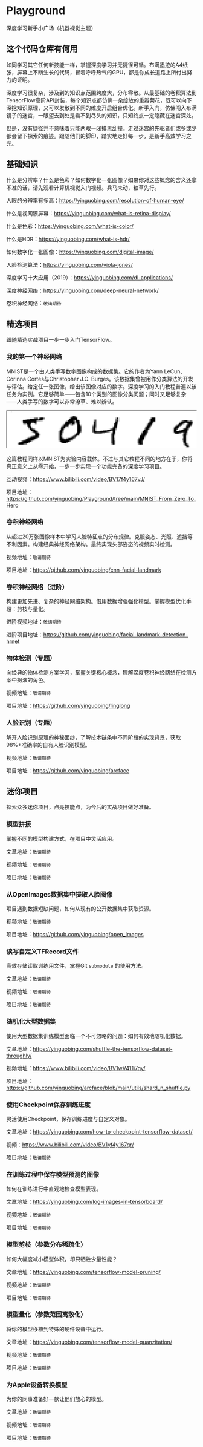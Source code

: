 # Playground
深度学习新手小广场（机器视觉主题）

## 这个代码仓库有何用
如同学习其它任何新技能一样，掌握深度学习并无捷径可循。布满墨迹的A4纸张，屏幕上不断生长的代码，冒着呼呼热气的GPU，都是你成长道路上所付出努力的证明。

深度学习很复杂，涉及到的知识点范围跨度大，分布零散。从最基础的卷积算法到TensorFlow高阶API封装，每个知识点都仿佛一朵绽放的重瓣菊花，既可以向下深挖知识原理，又可以发散到不同的维度开启组合优化。新手入门，仿佛闯入布满镜子的迷宫，一眼望去到处是看不到尽头的知识，只知终点一定隐藏在迷宫深处。

但是，没有捷径并不意味着只能两眼一闭摸黑乱撞。走过迷宫的先驱者们或多或少都会留下探索的痕迹。跟随他们的脚印，踏实地走好每一步，是新手高效学习之光。

## 基础知识
什么是分辨率？什么是色彩？如何数字化一张图像？如果你对这些概念的含义还拿不准的话，请先观看计算机视觉入门视频。兵马未动，粮草先行。

人眼的分辨率有多高：https://yinguobing.com/resolution-of-human-eye/

什么是视网膜屏幕：https://yinguobing.com/what-is-retina-display/

什么是色彩：https://yinguobing.com/what-is-color/

什么是HDR：https://yinguobing.com/what-is-hdr/

如何数字化一张图像：https://yinguobing.com/digital-image/

人脸检测算法：https://yinguobing.com/viola-jones/

深度学习十大应用（2019）：https://yinguobing.com/dl-applications/

深度神经网络：https://yinguobing.com/deep-neural-network/

卷积神经网络：`敬请期待`

## 精选项目
跟随精选实战项目一步一步入门TensorFlow。

### 我的第一个神经网络
MNIST是一个由人类手写数字图像构成的数据集。它的作者为Yann LeCun、Corinna Cortes与Christopher J.C. Burges。该数据集曾被用作分类算法的开发与评估。给定任一张图像，给出该图像对应的数字。深度学习的入门教程普遍以该任务为实例。它足够简单——包含10个类别的图像分类问题；同时又足够复杂——人类手写的数字可以非常潦草、难以辨认。

![MNIST](MNIST_From_Zero_To_Hero/docs/digits.png)

这篇教程同样以MNIST为实验内容载体。不过与其它教程不同的地方在于，你将真正意义上从零开始，一步一步实现一个功能完备的深度学习项目。

互动视频：https://www.bilibili.com/video/BV17f4y167vJ/

项目地址：https://github.com/yinguobing/Playground/tree/main/MNIST_From_Zero_To_Hero

### 卷积神经网络
从超过20万张图像样本中学习人脸特征点的分布规律。克服姿态、光照、遮挡等不利因素。构建经典神经网络架构。最终实现头部姿态的视频实时检测。

视频地址：`敬请期待`

项目地址：https://github.com/yinguobing/cnn-facial-landmark

### 卷积神经网络（进阶）

构建更加先进、复杂的神经网络架构。借用数据增强强化模型。掌握模型优化手段：剪枝与量化。

进阶视频地址：`敬请期待`

进阶项目地址：https://github.com/yinguobing/facial-landmark-detection-hrnet

### 物体检测（专题）
向经典的物体检测方案学习，掌握关键核心概念，理解深度卷积神经网络在检测方案中扮演的角色。

视频地址：`敬请期待`

项目地址：https://github.com/yinguobing/linglong

### 人脸识别（专题）
解开人脸识别原理的神秘面纱，了解技术链条中不同阶段的实现背景，获取98%+准确率的自有人脸识别模型。

视频地址：`敬请期待`

项目地址：https://github.com/yinguobing/arcface

## 迷你项目
探索众多迷你项目，点亮技能点，为今后的实战项目做好准备。

### 模型拼接
掌握不同的模型构建方式，在项目中灵活应用。

文章地址：`敬请期待`

视频地址：`敬请期待`

项目地址：`敬请期待`

### 从OpenImages数据集中提取人脸图像
项目遇到数据短缺问题，如何从现有的公开数据集中获取资源。

视频地址：`敬请期待`

项目地址：https://github.com/yinguobing/open_images

### 读写自定义TFRecord文件
高效存储读取训练用文件，掌握Git `submodule` 的使用方法。

文章地址：`敬请期待`

视频地址：`敬请期待`

项目地址：`敬请期待`

### 随机化大型数据集
使用大型数据集训练模型面临一个不可忽略的问题：如何有效地随机化数据。

文章地址：https://yinguobing.com/shuffle-the-tensorflow-dataset-throughly/

视频地址：https://www.bilibili.com/video/BV1wV411i7qy/

项目地址：https://github.com/yinguobing/arcface/blob/main/utils/shard_n_shuffle.py

### 使用Checkpoint保存训练进度
灵活使用Checkpoint，保存训练进度与自定义对象。

文章地址：https://yinguobing.com/how-to-checkpoint-tensorflow-dataset/

视频：https://www.bilibili.com/video/BV1yf4y167gr/

项目地址：`敬请期待`

### 在训练过程中保存模型预测的图像
如何在训练进行中直观地检查模型表现。

文章地址：https://yinguobing.com/log-images-in-tensorboard/

视频地址：`敬请期待`

项目地址：`敬请期待`

### 模型剪枝（参数分布稀疏化）
如何大幅度减小模型体积，却只牺牲少量性能？

文章地址：https://yinguobing.com/tensorflow-model-pruning/

视频地址：`敬请期待`

项目地址：`敬请期待`

### 模型量化（参数范围离散化）
将你的模型移植到特殊的硬件设备中运行。

文章地址：https://yinguobing.com/tensorflow-model-quanzitation/

视频地址：`敬请期待`

项目地址：`敬请期待`

### 为Apple设备转换模型
为你的同事准备好一款让他们放心的模型。

文章地址：`敬请期待`

视频地址：`敬请期待`

项目地址：`敬请期待`